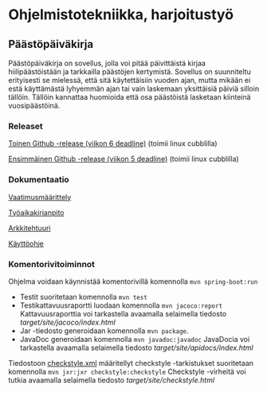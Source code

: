 # Ohjelmistotekniikka, harjoitustyö

## Päästöpäiväkirja

Päästöpäiväkirja on sovellus, jolla voi pitää päivittäistä kirjaa hiilipäästöistään ja tarkkailla päästöjen kertymistä. Sovellus on suunniteltu erityisesti se mielessä, että sitä käytettäisiin vuoden ajan, mutta mikään ei estä käyttämästä lyhyemmän ajan tai vain laskemaan yksittäisiä päiviä silloin tällöin. Tällöin kannattaa huomioida että osa päästöistä lasketaan kiinteinä vuosipäästöinä.

### Releaset

[Toinen Github -release (viikon 6 deadline)](https://github.com/Juboskar/ot-harjoitustyo/releases/tag/viikko6) (toimii linux cubblilla)

[Ensimmäinen Github -release (viikon 5 deadline)](https://github.com/Juboskar/ot-harjoitustyo/releases/tag/viikko5) (toimii linux cubblilla)

### Dokumentaatio

[Vaatimusmäärittely](https://github.com/Juboskar/ot-harjoitustyo/blob/master/Dokumentaatio/vaatimusmaarittely.md)

[Työaikakirjanpito](https://github.com/Juboskar/ot-harjoitustyo/blob/master/Dokumentaatio/tyoaikakirjanpito.md)

[Arkkitehtuuri](https://github.com/Juboskar/ot-harjoitustyo/blob/master/Dokumentaatio/arkkitehtuuri.md)

[Käyttöohje](https://github.com/Juboskar/ot-harjoitustyo/blob/master/Dokumentaatio/kayttoohje.md)

### Komentorivitoiminnot



Ohjelma voidaan käynnistää komentorivillä komennolla ```mvn spring-boot:run```

- Testit suoritetaan komennolla  ```mvn test```
- Testikattavuusraportti luodaan komennolla ```mvn jacoco:report```
 Kattavuusraporttia voi tarkastella avaamalla selaimella tiedosto _target/site/jacoco/index.html_
- Jar -tiedosto generoidaan komennolla ```mvn package```.
- JavaDoc generoidaan komennolla ```mvn javadoc:javadoc```
JavaDocia voi tarkastella avaamalla selaimella tiedosto _target/site/apidocs/index.html_

Tiedostoon [checkstyle.xml](https://github.com/Juboskar/ot-harjoitustyo/blob/master/Paastopaivakirja/checkstyle.xml) määritellyt checkstyle -tarkistukset suoritetaan komennolla ```mvn jxr:jxr checkstyle:checkstyle```
Checkstyle -virheitä voi tutkia avaamalla selaimella tiedosto _target/site/checkstyle.html_
